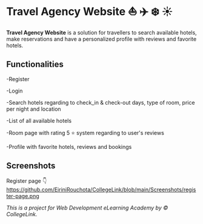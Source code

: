 # **Travel Agency Website** :boat: :airplane: :snowflake: :sunny:

**Travel Agency Website** is a solution for travellers to search available hotels, make reservations and have a personalized profile with reviews and favorite hotels. 

## **Functionalities**
-Register 

-Login

-Search hotels regarding to check_in & check-out days, type of room, price per night and location

-List of all available hotels

-Room page with rating 5 :star: system regarding to user's reviews

-Profile with favorite hotels, reviews and bookings

## **Screenshots**
Register page :point_down:
https://github.com/EiriniRouchota/CollegeLink/blob/main/Screenshots/register-page.png




*This is a project for Web Development eLearning Academy by :copyright: CollegeLink.* 
